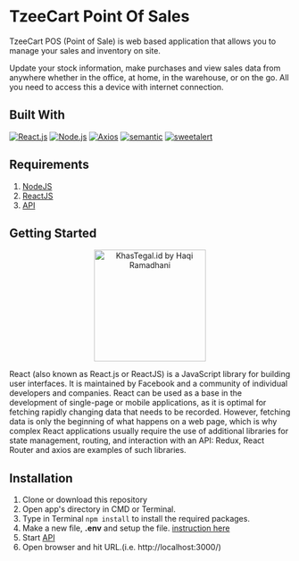 # TzeeCart Point Of Sales

TzeeCart POS (Point of Sale) is web based application that allows you to manage your sales and inventory on site.

Update your stock information, make purchases and view sales data from anywhere whether in the office, at home, in the warehouse, or on the go. All you need to access this a device with internet connection.

## Built With
[![React.js](https://img.shields.io/badge/React.js-16.x-orange.svg?style=rounded-square)](https://expressjs.com/en/starter/installing.html) [![Node.js](https://img.shields.io/badge/Node.js-v.12.12-green.svg?style=rounded-square)](https://nodejs.org/) [![Axios](https://img.shields.io/badge/axios-v0.19.0-blue)](https://www.npmjs.com/search?q=mysql) [![semantic](https://img.shields.io/badge/semantic-v0.88.x-critical)](https://www.npmjs.com/package/jsonwebtoken) [![sweetalert](https://img.shields.io/badge/sweatalert-v2.1.x-critical)](https://www.npmjs.com/package/bodyparser)

## Requirements

 1. [NodeJS](https://nodejs.org/)
 2. [ReactJS](https://www.getpostman.com/)
 3. [API](https://github.com/haqiramadhani/pointofsales)
 
 ## Getting Started
<p  align="center"><a  href="http://nestjs.com/"  target="_blank"><img  src="https://vincent.billey.me/talks/react-putting-js-in-your-face/assets/react-logo.png"  width="200"  alt="KhasTegal.id by Haqi Ramadhani"  /></a></p>

React (also known as React.js or ReactJS) is a JavaScript library for building user interfaces. It is maintained by Facebook and a community of individual developers and companies. React can be used as a base in the development of single-page or mobile applications, as it is optimal for fetching rapidly changing data that needs to be recorded. However, fetching data is only the beginning of what happens on a web page, which is why complex React applications usually require the use of additional libraries for state management, routing, and interaction with an API: Redux, React Router and axios are examples of such libraries.

## Installation

1. Clone or download this repository
2. Open app's directory in CMD or Terminal.
3. Type in Terminal `npm install` to install the required packages.
4. Make a new file, **.env** and setup the file. [instruction here](#setup-env-file)
5. Start [API](https://github.com/haqiramadhani/pointofsales)
8. Open browser and hit URL.(i.e. http://localhost:3000/)

